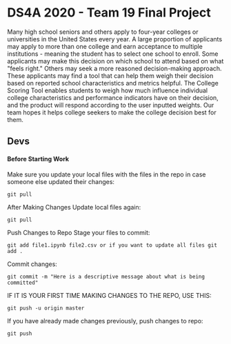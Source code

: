 # DS4A 2020 - Team 19 Final Project

Many high school seniors and others apply to four-year colleges or universities in the United States every year. A large proportion of applicants may apply to more than one college and earn acceptance to multiple institutions - meaning the student has to select one school to enroll. Some applicants may make this decision on which school to attend based on what "feels right." Others may seek a more reasoned decision-making approach. These applicants may find a tool that can help them weigh their decision based on reported school characteristics and metrics helpful. The College Scoring Tool enables students to weigh how much influence individual college characteristics and performance indicators have on their decision, and the product will respond according to the user inputted weights. Our team hopes it helps college seekers to make the college decision best for them.

## Devs

#### Before Starting Work

Make sure you update your local files with the files in the repo in case someone else updated their changes:

`git pull`

After Making Changes
Update local files again:

`git pull`

Push Changes to Repo
Stage your files to commit:

`git add file1.ipynb file2.csv or if you want to update all files git add .`

Commit changes:

`git commit -m "Here is a descriptive message about what is being committed"`

IF IT IS YOUR FIRST TIME MAKING CHANGES TO THE REPO, USE THIS:

`git push -u origin master`

If you have already made changes previously, push changes to repo:

`git push`
